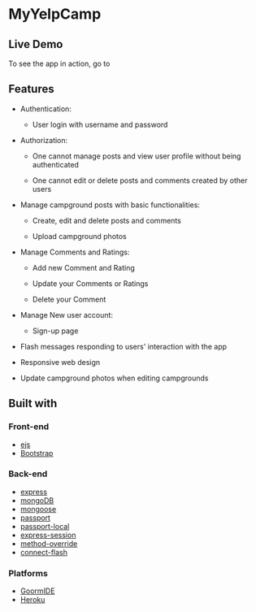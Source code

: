 # MyYelpCamp



## Live Demo

To see the app in action, go to 

## Features

* Authentication:
  
  * User login with username and password

* Authorization:

  * One cannot manage posts and view user profile without being authenticated

  * One cannot edit or delete posts and comments created by other users


* Manage campground posts with basic functionalities:

  * Create, edit and delete posts and comments

  * Upload campground photos
  
* Manage Comments and Ratings:

	* Add new Comment and Rating
	
	* Update your Comments or Ratings
	
    * Delete your Comment
	
* Manage New user account:

	* Sign-up page


* Flash messages responding to users' interaction with the app

* Responsive web design

* Update campground photos when editing campgrounds


 
## Built with

### Front-end

* [ejs](http://ejs.co/)
* [Bootstrap](https://getbootstrap.com/docs/3.3.7/)

### Back-end

* [express](https://expressjs.com/)
* [mongoDB](https://www.mongodb.com/)
* [mongoose](http://mongoosejs.com/)
* [passport](http://www.passportjs.org/)
* [passport-local](https://github.com/jaredhanson/passport-local#passport-local)
* [express-session](https://github.com/expressjs/session#express-session)
* [method-override](https://github.com/expressjs/method-override#method-override)
* [connect-flash](https://github.com/jaredhanson/connect-flash#connect-flash)

### Platforms

* [GoormIDE](https://ide.goorm.io/)
* [Heroku](https://www.heroku.com/)
